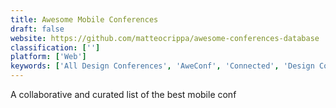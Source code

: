 ```yaml
---
title: Awesome Mobile Conferences
draft: false 
website: https://github.com/matteocrippa/awesome-conferences-database
classification: ['']
platform: ['Web']
keywords: ['All Design Conferences', 'AweConf', 'Connected', 'Design Conferences 2019', 'Event Hunt', 'Eventil', 'Eventologist', 'Hackevents', 'Hero35', 'Jukely', 'Konflist', 'Leade.rs', 'LinkedIn Events', 'NY Blockchain Week Guide 2018', 'Notist', 'Tech Conferences 2019', 'Tech Overdose', 'TechEvents.co', 'WeBeam', 'conferCal']
---
```

A collaborative and curated list of the best mobile conf